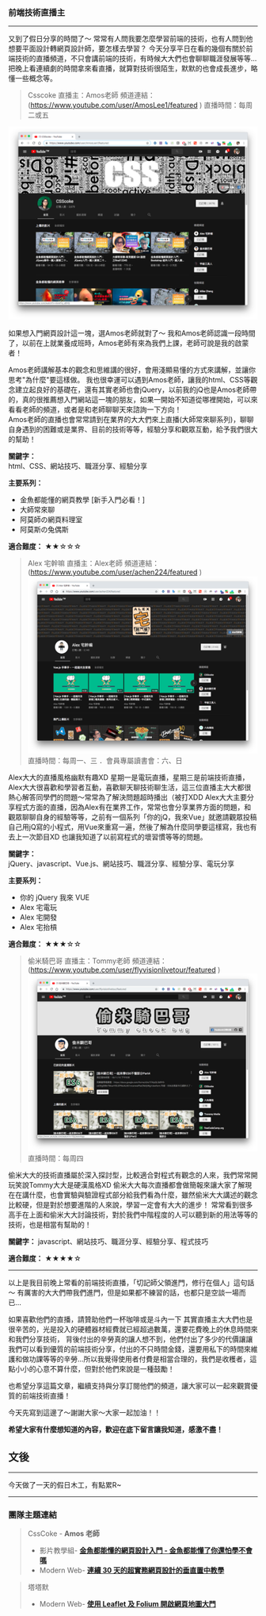 ### 前端技術直播主
---

又到了假日分享的時間了～
常常有人問我要怎麼學習前端的技術，也有人問到他想要平面設計轉網頁設計師，要怎樣去學習？
今天分享平日在看的幾個有關於前端技術的直播頻道，不只會講前端的技術，有時候大大們也會聊聊職涯發展等等...
把晚上看連續劇的時間拿來看直播，就算對技術很陌生，默默的也會成長進步，略懂一些概念等。

> Csscoke
直播主：Amos老師
頻道連結：(https://www.youtube.com/user/AmosLee1/featured )
直播時間：每周二或五

![img](https://github.com/tinatyc/King-Ironman-30Day-Challenge/blob/master/2018/article/img/day27_1.png?raw=true)
   
如果想入門網頁設計這一塊，選Amos老師就對了～
我和Amos老師認識一段時間了，以前在上就業養成班時，Amos老師有來為我們上課，老師可說是我的啟蒙者！

Amos老師講解基本的觀念和思維講的很好，會用淺顯易懂的方式來講解，並讓你思考"為什麼"要這樣做。
我也很幸運可以遇到Amos老師，讓我的html、CSS等觀念建立起良好的基礎在，還有其實老師也會jQuery，以前我的jQ也是Amos老師帶的，真的很推薦想入門網站這一塊的朋友，如果一開始不知道從哪裡開始，可以來看看老師的頻道，或者是和老師聊聊天來諮詢一下方向！   
Amos老師的直播也會常常請到在業界的大大們來上直播(大師常來聊系列)，聊聊自身遇到的困難或是業界、目前的技術等等，經驗分享和觀眾互動，給予我們很大的幫助！

**關鍵字：**   
html、CSS、網站技巧、職涯分享、經驗分享

**主要系列：**
- 金魚都能懂的網頁教學 [新手入門必看！]
- 大師常來聊
- 阿莫師の網頁料理室
- 阿莫斯の兔偶斯

**適合難度：** 
★★☆☆☆
   
> Alex 宅幹嘛
直播主：Alex老師
頻道連結：(https://www.youtube.com/user/achen224/featured )
![img](https://github.com/tinatyc/King-Ironman-30Day-Challenge/blob/master/2018/article/img/day27_2.png?raw=true)
直播時間：每周一、三 ．會員專屬讀書會：六、日

Alex大大的直播風格幽默有趣XD
星期一是電玩直播，星期三是前端技術直播，Alex大大很喜歡和學習者互動，喜歡聊天聊技術聊生活，這三位直播主大大都很熱心解答同學們的問題～常常為了解決問題超時播出（被打XDD
Alex大大主要分享程式方面的直播，因為Alex有在業界工作，常常也會分享業界方面的問題，和觀眾聊聊自身的經驗等等，之前有一個系列「你的jQ，我來Vue」就邀請觀眾投稿自己用jQ寫的小程式，用Vue來重寫一遍，然後了解為什麼同學要這樣寫，我也有去上一次節目XD 也讓我知道了以前寫程式的壞習慣等等的問題。

**關鍵字：**   
jQuery、javascript、Vue.js、網站技巧、職涯分享、經驗分享、電玩分享

**主要系列：**
- 你的 jQuery 我來 VUE
- Alex 宅電玩
- Alex 宅開發
- Alex 宅抬槓

**適合難度：** 
★★★☆☆

> 偷米騎巴哥
直播主：Tommy老師
頻道連結：(https://www.youtube.com/user/flyvisionlivetour/featured )
![img](https://github.com/tinatyc/King-Ironman-30Day-Challenge/blob/master/2018/article/img/day27_3.png?raw=true)
直播時間：每周四

偷米大大的技術直播屬於深入探討型，比較適合對程式有觀念的人來，我們常常開玩笑說Tommy大大是硬漢風格XD
偷米大大每次直播都會做簡報來讓大家了解現在在講什麼，也會實驗與驗證程式部分給我們看為什麼，雖然偷米大大講述的觀念比較硬，但是對於想要進階的人來說，學習一定會有大大的進步！
常常看到很多高手在上面和偷米大大討論技術，對於我們中階程度的人可以聽到新的用法等等的技術，也是相當有幫助的！

**關鍵字：** javascript、網站技巧、職涯分享、經驗分享、程式技巧

**適合難度：** 
★★★★☆
   
---

以上是我目前晚上常看的前端技術直播，「切記師父領進門，修行在個人」這句話～
有厲害的大大們帶我們進門，但是如果都不練習的話，也都只是空談一場而已...

如果喜歡他們的直播，請贊助他們一杯咖啡或是斗內一下
其實直播主大大們也是很辛苦的，光是投入的硬體器材經費就已經超過數萬，還要花費晚上的休息時間來和我們分享技術，
背後付出的辛勞真的讓人想不到，他們付出了多少的代價讓讓我們可以看到優質的前端技術分享，付出的不只時間金錢，還要用私下的時間來維護和做功課等等的辛勞...所以我覺得使用者付費是相當合理的，我們是收穫者，這點小小的心意不算什麼，但對於他們來說是一種鼓勵！
    
也希望分享這篇文章，繼續支持與分享訂閱他們的頻道，讓大家可以一起來觀賞優質的前端技術直播！
    
今天先寫到這邊了～謝謝大家～大家一起加油！！
    
**希望大家有什麼想知道的內容，歡迎在底下留言讓我知道，感激不盡！**    
    
     
## 文後

---

今天做了一天的假日木工，有點累R~

---

### 團隊主題連結

> CssCoke - **Amos 老師**
>
> - 影片教學組- **[金魚都能懂的網頁設計入門 - 金魚都能懂了你還怕學不會嗎](https://ithelp.ithome.com.tw/users/20112550/ironman/2072)**
> - Modern Web- **[連續 30 天的超實務網頁設計的垂直置中教學](https://ithelp.ithome.com.tw/users/20112550/ironman/2092)**

> 塔塔默
>
> - Modern Web- **[使用 Leaflet 及 Folium 開啟網頁地圖大門](https://ithelp.ithome.com.tw/users/20112552/ironman/2074)**
